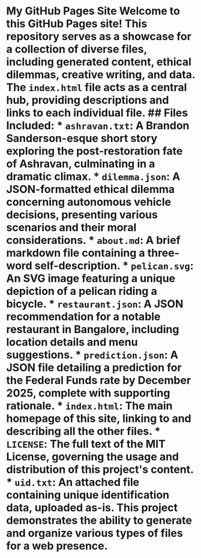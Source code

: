 # My GitHub Pages Site Welcome to this GitHub Pages site! This repository serves as a showcase for a collection of diverse files, including generated content, ethical dilemmas, creative writing, and data. The `index.html` file acts as a central hub, providing descriptions and links to each individual file. ## Files Included: *   **`ashravan.txt`**: A Brandon Sanderson-esque short story exploring the post-restoration fate of Ashravan, culminating in a dramatic climax. *   **`dilemma.json`**: A JSON-formatted ethical dilemma concerning autonomous vehicle decisions, presenting various scenarios and their moral considerations. *   **`about.md`**: A brief markdown file containing a three-word self-description. *   **`pelican.svg`**: An SVG image featuring a unique depiction of a pelican riding a bicycle. *   **`restaurant.json`**: A JSON recommendation for a notable restaurant in Bangalore, including location details and menu suggestions. *   **`prediction.json`**: A JSON file detailing a prediction for the Federal Funds rate by December 2025, complete with supporting rationale. *   **`index.html`**: The main homepage of this site, linking to and describing all the other files. *   **`LICENSE`**: The full text of the MIT License, governing the usage and distribution of this project's content. *   **`uid.txt`**: An attached file containing unique identification data, uploaded as-is. This project demonstrates the ability to generate and organize various types of files for a web presence.